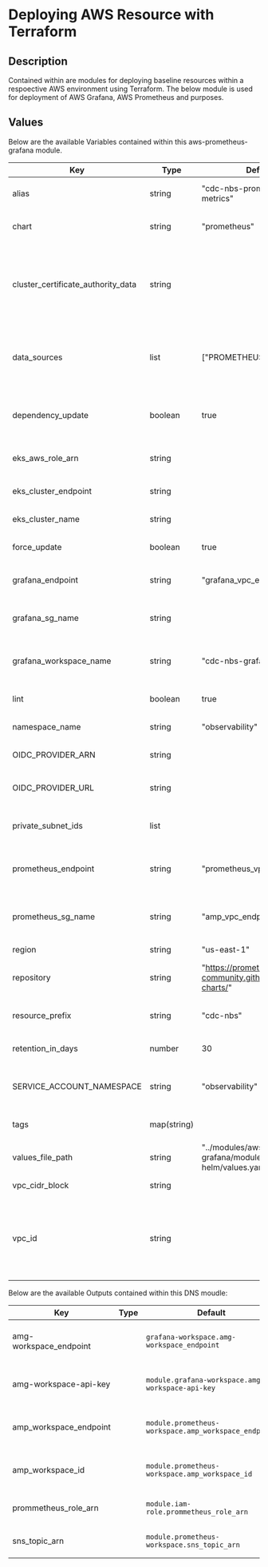 # Deploying AWS Resource with Terraform

## Description

Contained within are modules for deploying baseline resources within a respoective AWS environment using Terraform. The below module is used for deployment of AWS Grafana, AWS Prometheus and purposes.

## Values

Below are the available Variables contained within this aws-prometheus-grafana module.

| Key | Type | Default | Description |
| -------------- | -------------- | -------------- | -------------- |
| alias | string | "cdc-nbs-prometheus-metrics" | Alias for prometheus workspace |
| chart | string | "prometheus" | Prometheus helm chart name |
| cluster_certificate_authority_data | string |  | TBase64 encoded certificate data required to communicate with the cluster |
| data_sources | list | ["PROMETHEUS"] | The datasource for AWS Grafana; in this case Prometheus |
| dependency_update | boolean | true | Updates all dependencies for Prometheus helm chart |
| eks_aws_role_arn | string |  | IAM role ARN of the EKS cluster |
| eks_cluster_endpoint | string |  | The endpoint of the EKS cluster |
| eks_cluster_name | string |  | Name of the EKS cluster |
| force_update | boolean | true | Force update in new deployments |
| grafana_endpoint | string | "grafana_vpc_endpoint" | VPC endpoint name for AWS Grafana |
| grafana_sg_name | string |  | AWS grafana vpc endpoint security group name |
| grafana_workspace_name | string | "cdc-nbs-grafana-metrics" | The AWS Grafana workspace name |
| lint | boolean | true | Lints the Prometheus helm chart |
| namespace_name | string | "observability" | Namespace name |
| OIDC_PROVIDER_ARN | string |  | The ARN of the OIDC provider |
| OIDC_PROVIDER_URL | string |  | The URL of the OIDC provider |
| private_subnet_ids | list |  | List subnets for the prometheus workspace |
| prometheus_endpoint | string | "prometheus_vpc_endpoint" | VPC endpoint name for AWS Prometheus |
| prometheus_sg_name | string | "amp_vpc_endpoint_sg" | AWS prometheus vpc endpoint security group name |
| region | string | "us-east-1" | AWS Region |
| repository | string | "https://prometheus-community.github.io/helm-charts/" | Prometheus remote repository location |
| resource_prefix | string | "cdc-nbs" | Prefix for resource names |
| retention_in_days | number | 30 | Number of days to retain logs |
| SERVICE_ACCOUNT_NAMESPACE | string | "observability" | Service account namespace name |
| tags | map(string) |  | The tags added to the resources |
| values_file_path | string | "../modules/aws-prometheus-grafana/modules/prometheus-helm/values.yaml" | Path to the values.yaml file |
| vpc_cidr_block | string |  | CIDR block of your VPC |
| vpc_id | string |  | List of VPC to which AWS Grafana and AWS Prometheus VPC endpoints are added |

Below are the available Outputs contained within this DNS moudle:

| Key | Type | Default | Description |
| -------------- | -------------- | -------------- | -------------- |
| amg-workspace_endpoint |  | `grafana-workspace.amg-workspace_endpoint` | AWS Grafana workspace endpoint |
| amg-workspace-api-key |  | `module.grafana-workspace.amg-workspace-api-key` | AWS Grafana workspace api key |
| amp_workspace_endpoint |  | `module.prometheus-workspace.amp_workspace_endpoint` | AWS Prometheus workspace endpoint |
| amp_workspace_id |  | `module.prometheus-workspace.amp_workspace_id` | AWS Prometheus workspace ID |
| prommetheus_role_arn |  | `module.iam-role.prommetheus_role_arn` | AWS Prometheus Role ARN |
| sns_topic_arn |  | `module.prometheus-workspace.sns_topic_arn` | The ARN of the SNS topic |

